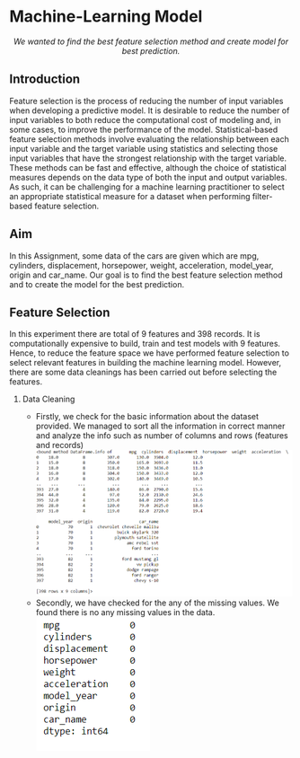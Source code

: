 # Machine-Learning Model

<p align="center"><i>We wanted to find the best feature selection method and create model for best prediction.</i></p>


## Introduction

<p> Feature selection is the process of reducing the number of input variables when developing a predictive model. It is desirable to reduce the number of input variables to both reduce the computational cost of modeling and, in some cases, to improve the performance of the model. Statistical-based feature selection methods involve evaluating the relationship between each input variable and the target variable using statistics and selecting those input variables that have the strongest relationship with the target variable. These methods can be fast and effective, although the choice of statistical measures depends on the data type of both the input and output variables. As such, it can be challenging for a machine learning practitioner to select an appropriate statistical measure for a dataset when performing filter-based feature selection.  </p>


## Aim

<p> In this Assignment, some data of the cars are given which are mpg, cylinders, displacement, horsepower, weight, acceleration, model_year, origin and car_name. Our goal is to find the best feature selection method and to create the model for the best prediction. </p>


## Feature Selection
In this experiment there are total of 9 features and 398 records. It is computationally expensive to build, train and test models with 9 features. Hence, to reduce the feature space we have performed feature selection to select relevant features in building the machine learning model. However, there are some data cleanings has been carried out before selecting the features.
<ol> 
  <li>Data Cleaning</li>
    <ul>
      <li> Firstly, we check for the basic information about the dataset provided. We managed to sort all the information in correct manner and analyze the info such as number of columns and rows (features and records) </li>
         <img src="https://github.com/Divenesh/CPC251-Assignment-Part-2/blob/main/1st%20picture.PNG "/>
      <li>Secondly, we have checked for the any of the missing values. We found there is no any missing values in the data. </li>
         <img src="https://github.com/Divenesh/CPC251-Assignment-Part-2/blob/main/2nd%20picture.PNG" />
    </ul>
 </ol>
